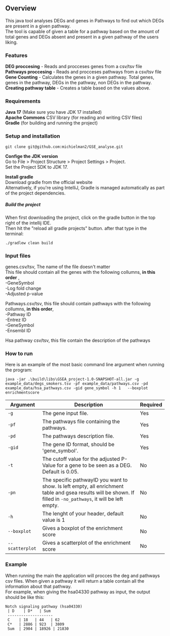 ## Overview <br>
This java tool analyses DEGs and genes in Pathways to find out which DEGs are present in a given pathway. <br>
The tool is capable of given a table for a pathway based on the amount of total genes and DEGs absent and present in a given pathway of the users liking.<br>

### Features
**DEG proccesing** - Reads and procceses genes from a csv/tsv file <br>
**Pathways proccesing** - Reads and procceses pathways from a csv/tsv file <br>
**Gene Counting** - Calculates the genes in a given pathway. Total genes, genes in the pathway, DEGs in the pathway, non DEGs in the pathway.<br>
**Creating pathway table** - Creates a table based on the values above.<br>

### Requirements <br>
**Java 17** (Make sure you have JDK 17 installed)<br>
**Apache Commons** CSV library (for reading and writing CSV files)<br>
**Gradle** (for building and running the project)<br>


### Setup and installation <br>
```
git clone git@github.com:michielman2/GSE_analyse.git
```
**Confige the JDK version**<br>
Go to File > Project Structure > Project Settings > Project.<br>
Set the Project SDK to JDK 17.<br>

**Install gradle**<br>
Download gradle from the official website <br>
Alternatively, if you're using IntelliJ, Gradle is managed automatically as part of the project dependencies.<br>

##### Build the project <br>
When first downloading the project, click on the gradle button in the top right of the intellij IDE. <br>
Then hit the "reload all gradle projects" button. after that type in the terminal: <br>
```
./gradlew clean build    
```


### Input files<br>
genes.csv/tsv, The name of the file doesn't matter <br>
This file should contain all the genes with the following collumns, **in this order** ,<br>
-GeneSymbol<br>
-Log fold change<br>
-Adjusted p-value<br>

Pathways.csv/tsv, this file should contain pathways with the following collumns, **in this order**,<br>
-Pathway ID<br>
-Entrez ID<br>
-GeneSymbol<br>
-Ensembl ID<br>

Hsa pathway csv/tsv, this file contain the description of the pathways <br>

### How to run 
Here is an example of the most basic command line argument when running the program: <br>
```
java -jar .\build\libs\GSEA_project-1.0-SNAPSHOT-all.jar -g example_data/degs_smokers.tsv -pf example_data/pathways.csv -pd example_data/hsa_pathways.csv -gid gene_symbol -h 1   --boxplot enrichmentscore
```
| Argument       | Description                             | Required |
|----------------|---------------------------------------|----------------|
| `-g`           | The gene input file.                   | Yes      |
| `-pf`       | The pathways file containing the pathways.           | Yes      |
| `-pd`       | The pathways description file.          | Yes      |
| `-gid`      | The gene ID format, should be 'gene_symbol'.  | Yes |
| `-t`        | The cutoff value for the adjusted P-Value for a gene to be seen as a DEG. Default is 0.05. | No|
| `-pn`       | The specific pathwayID you want to show. Is left empty, all enrichment table and gsea results will be shown. If filled in  `-no_pathways`, it will be left empty. | No| 
| `-h`        | The lenght of your header, default value is 1 | No |
| `--boxplot` | Gives a boxplot of the enrichment score | No |
| `--scatterplot`| Gives a scatterplot of the enrichment score | No |

### Example<br>
When running the main the application will procces the deg and pathways csv files. When given a pathway it will return a table contain all the information about that pathway.<br>
For example, when giving the hsa04330 pathway as input, the output should be like this:<br>

```
Notch signaling pathway (hsa04330)
 | D    | D*   | Sum
 --------------------
 C    | 18   | 44   | 62
 C*   | 2886 | 923  | 3809
 Sum  | 2904 | 18926 | 21830
```
